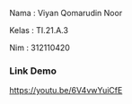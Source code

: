 <p>Nama : Viyan Qomarudin Noor</p>
<p>Kelas : TI.21.A.3</p>
<p>Nim : 312110420</p>

### Link Demo ###
https://youtu.be/6V4vwYuiCfE
